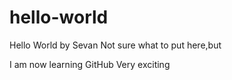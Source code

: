 
# hello-world
Hello World by Sevan
Not sure what to put here,but

I am now learning GitHub
Very exciting
